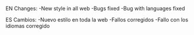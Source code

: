 EN Changes: -New style in all web -Bugs fixed -Bug with languages fixed

ES Cambios: -Nuevo estilo en toda la web -Fallos corregidos -Fallo con los idiomas corregido
